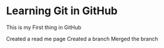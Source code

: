 # Learning Git in GitHub

This is my First thing in GitHub

Created a  read me page
Created a branch
Merged the branch



